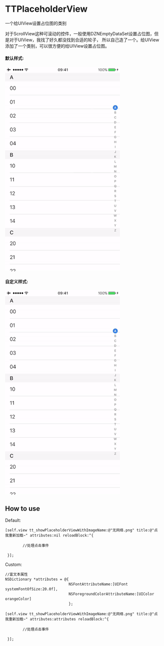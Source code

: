 # TTPlaceholderView

一个给UIView设置占位图的类别

对于ScrollView这种可滚动的控件，一般使用DZNEmptyDataSet设置占位图，但是对于UIView，我找了好久都没找到合适的轮子，
所以自己造了一个。给UIView添加了一个类别，可以很方便的给UIView设置占位图。

#### 默认样式:

![](https://github.com/Chouee/TTIndexBar/blob/master/ScreenShot.gif)

#### 自定义样式:

![](https://github.com/Chouee/TTIndexBar/blob/master/ScreenShot2.gif)

## How to use

Default:
```
[self.view tt_showPlaceholderViewWithImageName:@"无网络.png" title:@"点我重新加载~" attributes:nil reloadBlock:^{
        
        //处理点击事件
        
 }];
```

Custom:
```
//富文本属性
NSDictionary *attributes = @{
                             NSFontAttributeName:[UIFont systemFontOfSize:20.0f],
                             NSForegroundColorAttributeName:[UIColor orangeColor]
                             };
    
[self.view tt_showPlaceholderViewWithImageName:@"无网络.png" title:@"点我重新加载~" attributes:attributes reloadBlock:^{
        
        //处理点击事件
        
 }];
```
